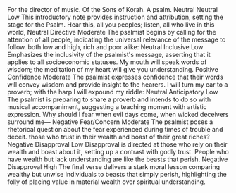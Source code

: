 <sentimentAnalysis>
    <psalm number="49">
        <verse number="0">
            <text>For the director of music. Of the Sons of Korah. A psalm.</text>
            <polarity>Neutral</polarity>
            <emotion>Neutral</emotion>
            <intensity>Low</intensity>
            <context>This introductory note provides instruction and attribution, setting the stage for the Psalm.</context>
        </verse>
        <verse number="1">
            <text>Hear this, all you peoples; listen, all who live in this world,</text>
            <polarity>Neutral</polarity>
            <emotion>Directive</emotion>
            <intensity>Moderate</intensity>
            <context>The psalmist begins by calling for the attention of all people, indicating the universal relevance of the message to follow.</context>
        </verse>
        <verse number="2">
            <text>both low and high, rich and poor alike:</text>
            <polarity>Neutral</polarity>
            <emotion>Inclusive</emotion>
            <intensity>Low</intensity>
            <context>Emphasizes the inclusivity of the psalmist's message, asserting that it applies to all socioeconomic statuses.</context>
        </verse>
        <verse number="3">
            <text>My mouth will speak words of wisdom; the meditation of my heart will give you understanding.</text>
            <polarity>Positive</polarity>
            <emotion>Confidence</emotion>
            <intensity>Moderate</intensity>
            <context>The psalmist expresses confidence that their words will convey wisdom and provide insight to the hearers.</context>
        </verse>
        <verse number="4">
            <text>I will turn my ear to a proverb; with the harp I will expound my riddle:</text>
            <polarity>Neutral</polarity>
            <emotion>Anticipatory</emotion>
            <intensity>Low</intensity>
            <context>The psalmist is preparing to share a proverb and intends to do so with musical accompaniment, suggesting a teaching moment with artistic expression.</context>
        </verse>
        <verse number="5">
            <text>Why should I fear when evil days come, when wicked deceivers surround me—</text>
            <polarity>Negative</polarity>
            <emotion>Fear/Concern</emotion>
            <intensity>Moderate</intensity>
            <context>The psalmist poses a rhetorical question about the fear experienced during times of trouble and deceit.</context>
        </verse>
        <verse number="6">
            <text>those who trust in their wealth and boast of their great riches?</text>
            <polarity>Negative</polarity>
            <emotion>Disapproval</emotion>
            <intensity>Low</intensity>
            <context>Disapproval is directed at those who rely on their wealth and boast about it, setting up a contrast with godly trust.</context>
        </verse>
        <!-- ... -->
        <verse number="20">
            <text>People who have wealth but lack understanding are like the beasts that perish.</text>
            <polarity>Negative</polarity>
            <emotion>Disapproval</emotion>
            <intensity>High</intensity>
            <context>The final verse delivers a stark moral lesson comparing wealthy but unwise individuals to beasts that simply perish, highlighting the folly of placing value in material wealth over spiritual understanding.</context>
        </verse>
    </psalm>
</sentimentAnalysis>